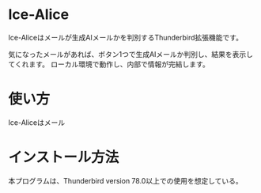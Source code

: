 # Ice-Alice
Ice-Aliceはメールが生成AIメールかを判別するThunderbird拡張機能です。

気になったメールがあれば、ボタン1つで生成AIメールか判別し、結果を表示してくれます。
ローカル環境で動作し、内部で情報が完結します。

# 使い方
Ice-Aliceはメール

# インストール方法
本プログラムは、Thunderbird version 78.0以上での使用を想定している。

